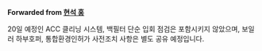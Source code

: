 **Forwarded from [현석 홍](https://t.me/no_username_7697213888)**

20일 예정인 ACC 클리닝 시스템, 백필터  단순 입회 점검은  포함시키지 않았으며, 보일러 하부호퍼, 통합환경인허가 사전조치 사항은 별도 공유 예정입니다.
